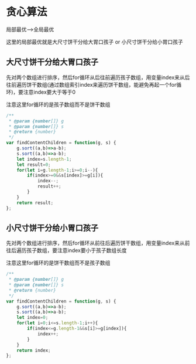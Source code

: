 # 贪心算法

局部最优-->全局最优

这里的局部最优就是大尺寸饼干分给大胃口孩子 or 小尺寸饼干分给小胃口孩子

## 大尺寸饼干分给大胃口孩子

先对两个数组进行排序，然后for循环从后往前遍历孩子数组，用变量index来从后往前遍历饼干数组(通过数组索引index来遍历饼干数组，能避免再起一个for循环)，要注意index要大于等于0

注意这里for循环的是孩子数组而不是饼干数组

```javascript
/**
 * @param {number[]} g
 * @param {number[]} s
 * @return {number}
 */
var findContentChildren = function(g, s) {
    g.sort((a,b)=>a-b);
    s.sort((a,b)=>a-b);
    let index=s.length-1;
    let result=0;
    for(let i=g.length-1;i>=0;i--){
        if(index>=0&&s[index]>=g[i]){
            index--;
            result++;
        }
    }
    return result;
};
```

## 小尺寸饼干分给小胃口孩子

先对两个数组进行排序，然后for循环从前往后遍历饼干数组，用变量index来从前往后遍历孩子数组，要注意index要小于孩子数组长度

注意这里for循环的是饼干数组而不是孩子数组

```javascript
/**
 * @param {number[]} g
 * @param {number[]} s
 * @return {number}
 */
var findContentChildren = function(g, s) {
    g.sort((a,b)=>a-b);
    s.sort((a,b)=>a-b);
    let index=0;
    for(let i=0;i<=s.length-1;i++){
        if(index<=g.length-1&&s[i]>=g[index]){
            index++;
        }
    }
    return index;
};
```